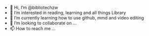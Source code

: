 - 👋 Hi, I’m @bibliotechzw
- 👀 I’m interested in reading, learning and all things Library
- 🌱 I’m currently learning  how to use github, mmd and video editing 
- 💞️ I’m looking to collaborate on ...
- 📫 How to reach me ...

<!---
bibliotechzw/bibliotechzw is a ✨ special ✨ repository because its `README.md` (this file) appears on your GitHub profile.
You can click the Preview link to take a look at your changes.
--->
